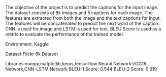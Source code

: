 The objective of the project is to predict the captions for the input image. The dataset consists of 8k images and 5 captions for each image. The features are extracted from both the image and the text captions for input. The features will be concatenated to predict the next word of the caption. CNN is used for image and LSTM is used for text. BLEU Score is used as a metric to evaluate the performance of the trained model.

Environment: Kaggle

Dataset:Flickr 8k Dataset

Libraries:numpy,matplotlib,keras,tensorflow
Neural Network:VGG16 Network,CNN-LSTM Network
BLEU-1 Score: 0.544 BLEU-2 Score: 0.319

